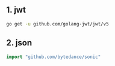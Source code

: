 ## 1. jwt
```sh
go get -u github.com/golang-jwt/jwt/v5
```
## 2. json
```go
import "github.com/bytedance/sonic"
```